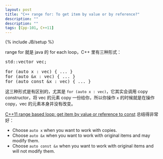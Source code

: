 ```yaml
---
layout: post
title: "C++ range for: To get item by value or by reference?"
description: ""
description: ""
tags: [Cpp-101, C++11]
---
```

{% include JB/setup %}

range for 就是 java 的 for each loop，C++ 里有三种形式：

<pre class="prettyprint linenums">
std::vector<MyClass> vec;

for (auto x : vec) { ... }
for (auto &x : vec) { ... }
for (auto const &x : vec) { ... }
</pre>

这三种形式是有区别的，尤其是 `for (auto x : vec)`，它其实会调用 copy constructor，将 vec 的元素 copy 一份给你，所以你操作 `x` 的时候就是在操作 copy，vec 的元素本身并没有改变。

[C++11 range based loop: get item by value or reference to const](http://stackoverflow.com/a/15176127) 总结得非常好：

- Choose `auto x` when you want to work with copies.
- Choose `auto &x` when you want to work with original items and may modify them.
- Choose `auto const &x` when you want to work with original items and will not modify them.